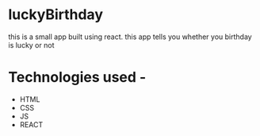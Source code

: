 # luckyBirthday
this is a small app built using react. this app tells you whether you birthday is lucky or not 

# Technologies used - 
  * HTML
  * CSS 
  * JS
  * REACT 
